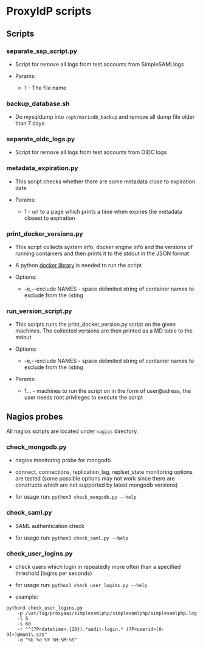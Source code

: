 # ProxyIdP scripts

## Scripts

### separate_ssp_script.py

- Script for remove all logs from test accounts from SimpleSAMLlogs

- Params:
  - 1 - The file name

### backup_database.sh

- Do mysqldump into `/opt/mariadb_backup` and remove all dump file older than 7 days

### separate_oidc_logs.py

- Script for remove all logs from test accounts from OIDC logs

### metadata_expiration.py

- This script checks whether there are some metadata close to expiration date

- Params:
  - 1 - url to a page which prints a time when expires the metadata closest to expiration

### print_docker_versions.py

- This script collects system info, docker engine info and the versions of running containers and then prints it to the stdout in the JSON format
- A python [docker library](https://pypi.org/project/docker/) is needed to run the script

- Options:
  - -e,--exclude NAMES - space delimited string of container names to exclude from the listing

### run_version_script.py

- This scripts runs the print_docker_version.py script on the given machines. The collected versions are then printed as a MD table to the stdout

- Options:
  - -e,--exclude NAMES - space delimited string of container names to exclude from the listing
- Params:
  - 1... - machines to run the script on in the form of user@adress, the user needs root privileges to execute the script

## Nagios probes

All nagios scripts are located under `nagios` directory.

### check_mongodb.py

- nagios monitoring probe for mongodb

- connect, connections, replication_lag, replset_state monitoring options are tested (some possible options may not work since there are constructs which are not supported by latest mongodb versions)

- for usage run:
  `python3 check_mongodb.py --help`

### check_saml.py

- SAML authentication check

- for usage run:
  `python3 check_saml.py --help`

### check_user_logins.py

- check users which login in repeatedly more often than a specified threshold (logins per seconds)

- for usage run:
  `python3 check_user_logins.py --help`

- example:

```
python3 check_user_logins.py
    -p /var/log/proxyaai/simplesamlphp/simplesamlphp/simplesamlphp.log
    -l 5
    -s 60
    -r "^(?P<datetime>.{20}).*audit-login.* (?P<userid>[0-9]+)@muni\.cz$"
    -d "%b %d %Y %H:%M:%S"
```
